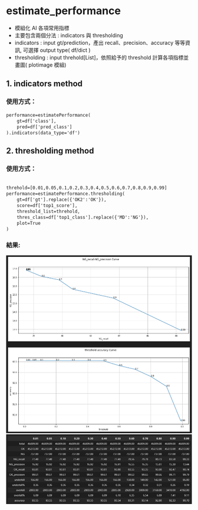 # estimate_performance
* 模組化 AI 各項常用指標
* 主要包含兩個分法 : indicators 與 thresholding
* indicators : input gt/prediction，產出 recall、precision、accuracy 等等資訊, 可選擇 output type( df/dict )
* thresholding : input threhold[List]，依照給予的 threshold 計算各項指標並畫圖( plotimage 模組)

## 1. indicators method
### 使用方式：
```python=
performance=estimatePerformance(
    gt=df['class'],
    pred=df['pred_class']
).indicators(data_type='df')
```

## 2. thresholding method
### 使用方式：
```python=

threhold=[0.01,0.05,0.1,0.2,0.3,0.4,0.5,0.6,0.7,0.8,0.9,0.99]
performance=estimatePerformance.thresholding(
    gt=df['gt'].replace({'OK2':'OK'}),
    score=df['top1_score'],
    threshold_list=threhold,
    thres_class=df['top1_class'].replace({'MD':'NG'}),
    plot=True
)
```
### 結果:
![result-1](plot_curve.png)
![result-2](data.png)



